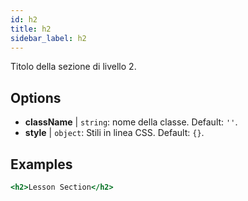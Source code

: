 ```yaml
---
id: h2
title: h2
sidebar_label: h2
---
```


Titolo della sezione di livello 2.

## Options

* __className__ | `string`: nome della classe. Default: `''`.
* __style__ | `object`: Stili in linea CSS. Default: `{}`.


## Examples

```jsx live
<h2>Lesson Section</h2>
```

